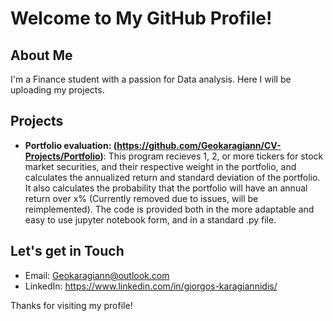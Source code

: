 # Welcome to My GitHub Profile!

## About Me
I'm a Finance student with a passion for Data analysis. Here I will be uploading my projects.

## Projects
- **Portfolio evaluation: (https://github.com/Geokaragiann/CV-Projects/Portfolio)**: This program recieves 1, 2, or more tickers for stock market securities, and their respective 
weight in the portfolio, and calculates the annualized return and standard deviation of the portfolio. It also calculates the probability that the portfolio will have an annual return over x% (Currently removed due to issues, will be reimplemented).
The code is provided both in the more adaptable and easy to use jupyter notebook form, and in a standard .py file.

## Let's get in Touch
- Email: Geokaragiann@outlook.com
- LinkedIn: https://www.linkedin.com/in/giorgos-karagiannidis/

Thanks for visiting my profile!
